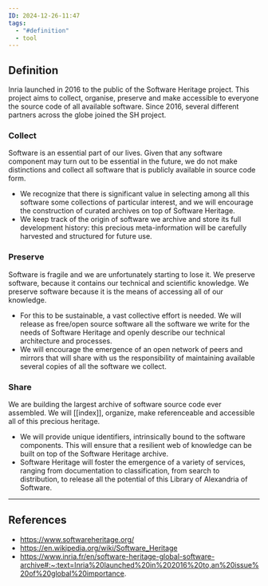```yaml
---
ID: 2024-12-26-11:47
tags:
  - "#definition"
  - tool
---
```

## Definition

Inria launched in 2016 to the public of the Software Heritage project. This project aims to collect, organise, preserve and make accessible to everyone the source code of all available software. Since 2016, several different partners across the globe joined the SH project.

### Collect

Software is an essential part of our lives. Given that any software component may turn out to be essential in the future, we do not make distinctions and collect all software that is publicly available in source code form.
- We recognize that there is significant value in selecting among all this software some collections of particular interest, and we will encourage the construction of curated archives on top of Software Heritage.
- We keep track of the origin of software we archive and store its full development history: this precious meta-information will be carefully harvested and structured for future use.

### Preserve

Software is fragile and we are unfortunately starting to lose it. We preserve software, because it contains our technical and scientific knowledge. We preserve software because it is the means of accessing all of our knowledge.
- For this to be sustainable, a vast collective effort is needed. We will release as free/open source software all the software we write for the needs of Software Heritage and openly describe our technical architecture and processes.
- We will encourage the emergence of an open network of peers and mirrors that will share with us the responsibility of maintaining available several copies of all the software we collect.

### Share

We are building the largest archive of software source code ever assembled. We will [[index]], organize, make referenceable and accessible all of this precious heritage.
- We will provide unique identifiers, intrinsically bound to the software components. This will ensure that a resilient web of knowledge can be built on top of the Software Heritage archive.
- Software Heritage will foster the emergence of a variety of services, ranging from documentation to classification, from search to distribution, to release all the potential of this Library of Alexandria of Software.

---
## References
- https://www.softwareheritage.org/
- https://en.wikipedia.org/wiki/Software_Heritage
- https://www.inria.fr/en/software-heritage-global-software-archive#:~:text=Inria%20launched%20in%202016%20to,an%20issue%20of%20global%20importance.